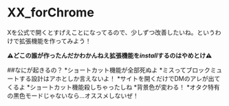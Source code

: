 # XX_forChrome
Xを公式で開くとすげえことになってるので、少しずつ改善したいね。というわけで拡張機能を作ってみよう！

<strong>⚠どこの誰が作ったんだかわかんねえ拡張機能を<em>install</em>するのはやめとけ⚠ </strong>

##なにが起きるの？
*ショートカット機能が全部死ぬよ
    *ミスってブロックミュートする設計はアホとしか言えないよ！
*サイトを開くだけでDMのアレが出てくるよ
    *ショートカット機能殺しちゃったしね
*背景色が変わる！
    *オタク特有の黒色モードじゃないなら…オススメしないぜ！